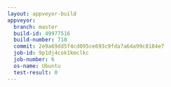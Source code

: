 ```yaml
---
layout: appveyor-build
appveyor:
  branch: master
  build-id: 49977516
  build-number: 718
  commit: 2e9a69dd5f4cd095ce693c9fda7a64a99c8184e7
  job-id: 9p1dj4cok1kmclkc
  job-number: 6
  os-name: Ubuntu
  test-result: 0
---
```

